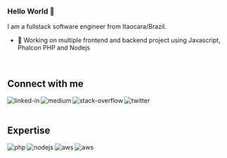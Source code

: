 ### Hello World 👋
I am a fullstack software engineer from Itaocara/Brazil.
- 🔭 Working on multiple frontend and backend project using Javascript, Phalcon PHP and Nodejs

<br>

## Connect with me

[<img align="left" alt="linked-in" src="https://img.shields.io/badge/linkedin-%230077B5.svg?&style=for-the-badge&logo=linkedin&logoColor=white" />](https://www.linkedin.com/in/dibmartins)
[<img align="left" alt="medium" src="https://img.shields.io/badge/medium-%2312100E.svg?&style=for-the-badge&logo=medium&logoColor=white" />](https://medium.com/@dibmartins)
[<img align="left" alt="stack-overflow" src="https://img.shields.io/badge/stack%20overflow-FE7A16?logo=stack-overflow&logoColor=white&style=for-the-badge" />](https://stackoverflow.com/users/7331813/diego-botelho)
[<img align="left" alt="twitter" src="https://img.shields.io/badge/twitter-%231DA1F2.svg?&style=for-the-badge&logo=twitter&logoColor=white" />](https://twitter.com/dibmartins)

<br>
<br>

## Expertise

<img align="left" alt="php" src="https://img.shields.io/badge/php%20-%2320232a.svg?&style=for-the-badge&logo=php&logoColor=%white" />
<img align="left" alt="nodejs" src="https://img.shields.io/badge/node.js%20-%2343853D.svg?&style=for-the-badge&logo=node.js&logoColor=white" />
<img align="left" alt="aws" src="https://img.shields.io/badge/Amazon%20AWS-%23232F3E?logo=amazon-aws&logoColor=white&style=for-the-badge" />
<img align="left" alt="aws" src="https://img.shields.io/badge/Mysql%23232F3E?logo=mysql&style=for-the-badge" />

<br>
<br>
